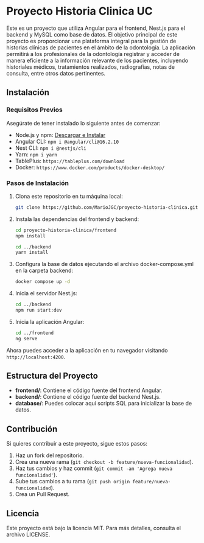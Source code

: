 # Proyecto Historia Clinica UC

Este es un proyecto que utiliza Angular para el frontend, Nest.js para el backend y MySQL como base de datos. El objetivo principal de este proyecto es proporcionar una plataforma integral para la gestión de historias clínicas de pacientes en el ámbito de la odontología. La aplicación permitirá a los profesionales de la odontología registrar y acceder de manera eficiente a la información relevante de los pacientes, incluyendo historiales médicos, tratamientos realizados, radiografías, notas de consulta, entre otros datos pertinentes.

## Instalación

### Requisitos Previos

Asegúrate de tener instalado lo siguiente antes de comenzar:

- Node.js y npm: [Descargar e Instalar](https://nodejs.org/)
- Angular CLI: `npm i @angular/cli@16.2.10`
- Nest CLI: `npm i @nestjs/cli`
- Yarn: `npm i yarn`
- TablePlus: `https://tableplus.com/download`
- Docker: `https://www.docker.com/products/docker-desktop/`

### Pasos de Instalación

1. Clona este repositorio en tu máquina local:

    ```bash
    git clone https://github.com/MarioJGC/proyecto-historia-clinica.git
    ```

2. Instala las dependencias del frontend y backend:

    ```bash
    cd proyecto-historia-clinica/frontend
    npm install

    cd ../backend
    yarn install
    ```

3. Configura la base de datos ejecutando el archivo docker-compose.yml en la carpeta backend:

    ```bash
    docker compose up -d
    ```

4. Inicia el servidor Nest.js:

    ```bash
    cd ../backend
    npm run start:dev
    ```

5. Inicia la aplicación Angular:

    ```bash
    cd ../frontend
    ng serve
    ```

Ahora puedes acceder a la aplicación en tu navegador visitando `http://localhost:4200`.

## Estructura del Proyecto

- **frontend/**: Contiene el código fuente del frontend Angular.
- **backend/**: Contiene el código fuente del backend Nest.js.
- **database/**: Puedes colocar aquí scripts SQL para inicializar la base de datos.

## Contribución

Si quieres contribuir a este proyecto, sigue estos pasos:

1. Haz un fork del repositorio.
2. Crea una nueva rama (`git checkout -b feature/nueva-funcionalidad`).
3. Haz tus cambios y haz commit (`git commit -am 'Agrega nueva funcionalidad'`).
4. Sube tus cambios a tu rama (`git push origin feature/nueva-funcionalidad`).
5. Crea un Pull Request.

## Licencia

Este proyecto está bajo la licencia MIT. Para más detalles, consulta el archivo LICENSE.
